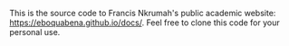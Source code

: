 This is the source code to Francis Nkrumah's public academic website: https://eboquabena.github.io/docs/. Feel free to clone this code for your personal use.
